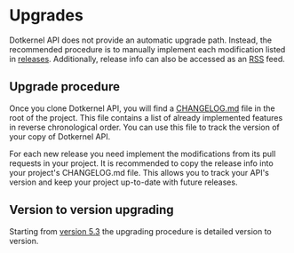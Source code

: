 # Upgrades

Dotkernel API does not provide an automatic upgrade path.
Instead, the recommended procedure is to manually implement each modification listed in [releases](https://github.com/dotkernel/api/releases).
Additionally, release info can also be accessed as an [RSS](https://github.com/dotkernel/api/releases.atom) feed.

## Upgrade procedure

Once you clone Dotkernel API, you will find a [CHANGELOG.md](https://github.com/dotkernel/api/blob/5.0/CHANGELOG.md) file in the root of the project.
This file contains a list of already implemented features in reverse chronological order.
You can use this file to track the version of your copy of Dotkernel API.

For each new release you need implement the modifications from its pull requests in your project.
It is recommended to copy the release info into your project's CHANGELOG.md file.
This allows you to track your API's version and keep your project up-to-date with future releases.

## Version to version upgrading

Starting from [version 5.3](UPGRADE-5.3.md) the upgrading procedure is detailed version to version.
